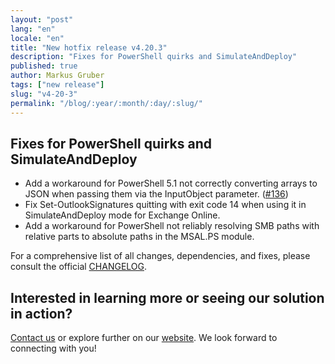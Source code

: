 ```yaml
---
layout: "post"
lang: "en"
locale: "en"
title: "New hotfix release v4.20.3"
description: "Fixes for PowerShell quirks and SimulateAndDeploy"
published: true
author: Markus Gruber
tags: ["new release"]
slug: "v4-20-3"
permalink: "/blog/:year/:month/:day/:slug/"
---
```

## Fixes for PowerShell quirks and SimulateAndDeploy
- Add a workaround for PowerShell 5.1 not correctly converting arrays to JSON when passing them via the InputObject parameter. (<a href="https://github.com/Set-OutlookSignatures/Set-OutlookSignatures/issues/136" target="_blank">#136</a>)
- Fix Set-OutlookSignatures quitting with exit code 14 when using it in SimulateAndDeploy mode for Exchange Online.
- Add a workaround for PowerShell not reliably resolving SMB paths with relative parts to absolute paths in the MSAL.PS module.

For a comprehensive list of all changes, dependencies, and fixes, please consult the official [CHANGELOG](https://github.com/Set-OutlookSignatures/Set-OutlookSignatures/blob/main/docs/CHANGELOG.md).

## Interested in learning more or seeing our solution in action?
[Contact us](/contact/) or explore further on our [website](/). We look forward to connecting with you!